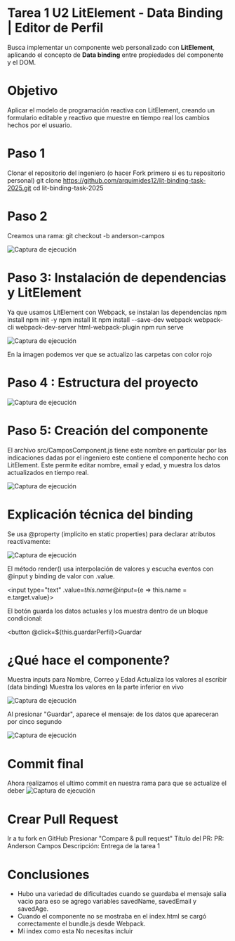# Tarea 1 U2  LitElement - Data Binding | Editor de Perfil
Busca implementar un componente web personalizado con **LitElement**, aplicando el concepto de **Data binding** entre propiedades del componente y el DOM.

# Objetivo 
Aplicar el modelo de programación reactiva con LitElement, creando un formulario editable y reactivo que muestre en tiempo real los cambios hechos por el usuario.

# Paso 1 
 Clonar el repositorio del ingeniero (o hacer Fork primero si es tu repositorio personal)
git clone https://github.com/arquimides12/lit-binding-task-2025.git
cd lit-binding-task-2025 

# Paso 2 
Creamos una rama: git checkout -b anderson-campos

![Captura de ejecución](img/rama.png)

# Paso 3: Instalación de dependencias y LitElement 
Ya que usamos LitElement con Webpack, se instalan las dependencias 
npm install
npm init -y
npm install lit
npm install --save-dev webpack webpack-cli webpack-dev-server html-webpack-plugin
npm run serve

![Captura de ejecución](img/litElement.png)

En la imagen podemos ver que se actualizo las carpetas con color rojo 

# Paso 4 : Estructura del proyecto 

![Captura de ejecución](img/estructura.png)

 # Paso 5: Creación del componente 
El archivo src/CamposComponent.js tiene este nombre en particular por las indicaciones dadas por el ingeniero este contiene el componente <user-profile-editor> hecho con LitElement. Este permite editar nombre, email y edad, y muestra los datos actualizados en tiempo real. 

![Captura de ejecución](img/componente.png)


# Explicación técnica del binding 
Se usa @property (implícito en static properties) para declarar atributos reactivamente: 

![Captura de ejecución](img/propi.png)
 
 El método render() usa interpolación de valores y escucha eventos con @input y binding de valor con .value.
 
 <input type="text" .value=${this.name} @input=${e => this.name = e.target.value}> 
 
 El botón guarda los datos actuales y los muestra dentro de un bloque condicional:
 
 <button @click=${this.guardarPerfil}>Guardar</button>

 # ¿Qué hace el componente? 
 
Muestra inputs para Nombre, Correo y Edad
Actualiza los valores al escribir (data binding)
Muestra los valores en la parte inferior en vivo

![Captura de ejecución](img/formu.png)


Al presionar "Guardar", aparece el mensaje: de los datos que apareceran por cinco segundo 

![Captura de ejecución](img/guardar.png)


# Commit final
Ahora realizamos el ultimo commit en nuestra rama para que se actualize el deber 
![Captura de ejecución](img/fin.png)

# Crear Pull Request 

Ir a tu fork en GitHub
Presionar "Compare & pull request"
Título del PR:
PR: Anderson Campos
Descripción: 
Entrega de la tarea 1 

# Conclusiones
- Hubo una variedad de dificultades cuando se guardaba el mensaje salia vacio para eso se agrego  variables savedName, savedEmail y savedAge.
- Cuando el componente no se mostraba en el index.html se cargó correctamente el bundle.js desde Webpack.
- Mi index como esta No necesitas incluir <script src="src/CamposComponent.js">, Webpack lo empaqueta solo.
